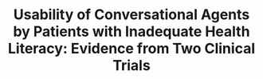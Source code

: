 ---
name: "Usability Of Conversational Agents By Patients"
title: "Usability of Conversational Agents by Patients with Inadequate Health Literacy: Evidence from Two Clinical Trials"
project: null
event: "Journal of Health Communication 15, 197-210,"
authors:
- name: "Bickmore, T."
- name: "Pfeifer, L."
- name: "Byron, D."
- name: "Forsythe, S."
- name: "Henault, L."
- name: "Jack, B."
- name: "Silliman, R."
- name: "Paasche-Orlow, M."
year: 2010
resources:
- name: "HealthComm10"
  src: "HealthComm10.pdf"
external_url: null
draft: false
---